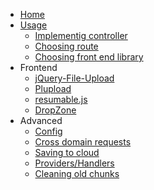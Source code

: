 - [Home](https://github.com/pionl/laravel-chunk-upload/wiki/)
- [Usage](https://github.com/pionl/laravel-chunk-upload/#usage)
	- [Implementig controller](https://github.com/pionl/laravel-chunk-upload/wiki/controller)
	- [Choosing route](https://github.com/pionl/laravel-chunk-upload/wiki/routing)
	- [Choosing front end library](https://github.com/pionl/laravel-chunk-upload/wiki/frontend)
- Frontend
	- [jQuery-File-Upload](https://github.com/pionl/laravel-chunk-upload/wiki/jquery-file-upload)
	- [Plupload](https://github.com/pionl/laravel-chunk-upload/wiki/plupload)
	- [resumable.js](https://github.com/pionl/laravel-chunk-upload/wiki/resumable-js)
	- [DropZone](https://github.com/pionl/laravel-chunk-upload/wiki/dropzone)
- Advanced
	- [Config](https://github.com/pionl/laravel-chunk-upload/wiki/config)
	- [Cross domain requests](https://github.com/pionl/laravel-chunk-upload/wiki/Cross-domain-requests)
	- [Saving to cloud](https://github.com/pionl/laravel-chunk-upload/wiki/Saving-to-Cloud)
	- [Providers/Handlers](https://github.com/pionl/laravel-chunk-upload/wiki/More)
	- [Cleaning old chunks](https://github.com/pionl/laravel-chunk-upload/wiki/command)